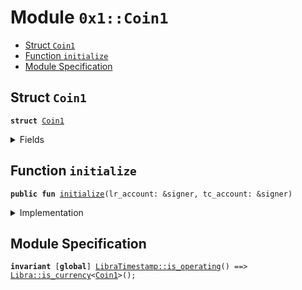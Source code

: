 
<a name="0x1_Coin1"></a>

# Module `0x1::Coin1`



-  [Struct <code><a href="Coin1.md#0x1_Coin1">Coin1</a></code>](#0x1_Coin1_Coin1)
-  [Function <code>initialize</code>](#0x1_Coin1_initialize)
-  [Module Specification](#@Module_Specification_0)


<a name="0x1_Coin1_Coin1"></a>

## Struct `Coin1`



<pre><code><b>struct</b> <a href="Coin1.md#0x1_Coin1">Coin1</a>
</code></pre>



<details>
<summary>Fields</summary>


<dl>
<dt>
<code>dummy_field: bool</code>
</dt>
<dd>

</dd>
</dl>


</details>

<a name="0x1_Coin1_initialize"></a>

## Function `initialize`



<pre><code><b>public</b> <b>fun</b> <a href="Coin1.md#0x1_Coin1_initialize">initialize</a>(lr_account: &signer, tc_account: &signer)
</code></pre>



<details>
<summary>Implementation</summary>


<pre><code><b>public</b> <b>fun</b> <a href="Coin1.md#0x1_Coin1_initialize">initialize</a>(
    lr_account: &signer,
    tc_account: &signer,
) {
    <a href="LibraTimestamp.md#0x1_LibraTimestamp_assert_genesis">LibraTimestamp::assert_genesis</a>();
    <a href="Libra.md#0x1_Libra_register_SCS_currency">Libra::register_SCS_currency</a>&lt;<a href="Coin1.md#0x1_Coin1">Coin1</a>&gt;(
        lr_account,
        tc_account,
        <a href="FixedPoint32.md#0x1_FixedPoint32_create_from_rational">FixedPoint32::create_from_rational</a>(1, 2), // exchange rate <b>to</b> <a href="LBR.md#0x1_LBR">LBR</a>
        1000000, // scaling_factor = 10^6
        100,     // fractional_part = 10^2
        b"<a href="Coin1.md#0x1_Coin1">Coin1</a>"
    );
    <a href="AccountLimits.md#0x1_AccountLimits_publish_unrestricted_limits">AccountLimits::publish_unrestricted_limits</a>&lt;<a href="Coin1.md#0x1_Coin1">Coin1</a>&gt;(lr_account);
}
</code></pre>



</details>

<a name="@Module_Specification_0"></a>

## Module Specification



<pre><code><b>invariant</b> [<b>global</b>] <a href="LibraTimestamp.md#0x1_LibraTimestamp_is_operating">LibraTimestamp::is_operating</a>() ==&gt; <a href="Libra.md#0x1_Libra_is_currency">Libra::is_currency</a>&lt;<a href="Coin1.md#0x1_Coin1">Coin1</a>&gt;();
</code></pre>
[ROLE]: https://github.com/libra/libra/blob/master/language/move-prover/doc/user/access-control.md#roles
[PERMISSION]: https://github.com/libra/libra/blob/master/language/move-prover/doc/user/access-control.md#permissions
